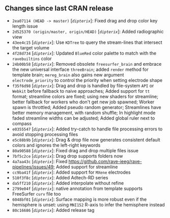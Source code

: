 ## Changes since last CRAN release
* `2ea07114 (HEAD -> master)` [_`dipterix`_]: Fixed drag and drop color key length issue
* `2d525370 (origin/master, origin/HEAD)` [_`dipterix`_]: Added radiographic view
* `43ee4c15` [_`dipterix`_]: Use `KDTree` to query the stream-lines that intersect the target volume
* `4f28d734` [_`dipterix`_]: Updated `BlueRed` color palette to match with the `ravebuiltins` color
* `24b00b58` [_`dipterix`_]: Removed obsolete `freesurfer_brain` and embrace the new universal interface `threeBrain`; added `render` method for template brain; `mereg_brain` also gains new argument `electrode_priority` to control the priority when setting electrode shape
* `f35f6d98` [_`dipterix`_]: Drag and drop is handled by file-system `API` or `Webkit` before fallback to naive approaches; Added support for `tt` format; streamline colors are fixed; using new shaders for streamline; better fallback for workers who don't get new job spawned; Worker spawn is throttled; Added pseudo random generator; Streamlines have better memory management, with random shuffle; In highlight mode faded streamline widths can be adjusted; Added global ruler next to compass
* `e0355547` [_`dipterix`_]: Added try-catch to handle file processing errors to avoid stopping processing files
* `e5c88b9b` [_`dipterix`_]: Drag & drop file now generates consistent default colors and ignores the left-right keywords
* `80a90588` [_`dipterix`_]: Fixed drag and drop multiple files issue
* `7bf5c2ce` [_`dipterix`_]: Drag drop supports folders now
* `4a7aa43c` [_`dipterix`_]: Fixed https://github.com/rave-ieeg/rave-pipelines/issues/49; Added support for streamline
* `cc9ba41f` [_`dipterix`_]: Added support for `MXene` electrodes
* `510f3f8c` [_`dipterix`_]: Added Adtech-RD series
* `da5ff210` [_`dipterix`_]: Added interpolate without refine
* `2799e04f` [_`dipterix`_]: native annotation from template supports FreeSurfer `curv` file too
* `6048bf01` [_`dipterix`_]: Surface mapping is more robust even if the hemisphere is unset: using `MNI152` R-axis to infer the hemisphere instead
* `80c16686` [_`dipterix`_]: Added release tag